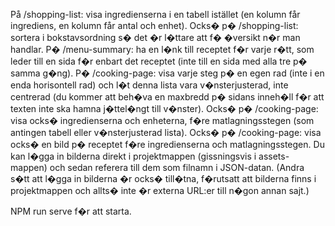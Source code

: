 På /shopping-list: visa ingredienserna i en tabell istället (en kolumn får ingrediens, en kolumn får antal och enhet).
Ocks� p� /shopping-list: sortera i bokstavsordning s� det �r l�ttare att f� �versikt n�r man handlar.
P� /menu-summary: ha en l�nk till receptet f�r varje r�tt, som leder till en sida f�r enbart det receptet (inte till en sida med alla tre p� samma g�ng).
P� /cooking-page: visa varje steg p� en egen rad (inte i en enda horisontell rad) och l�t denna lista vara v�nsterjusterad, inte centrerad (du kommer att beh�va en maxbredd p� sidans inneh�ll f�r att texten inte ska hamna j�ttel�ngt till v�nster).
Ocks� p� /cooking-page: visa ocks� ingredienserna och enheterna, f�re matlagningsstegen (som antingen tabell eller v�nsterjusterad lista).
Ocks� p� /cooking-page: visa ocks� en bild p� receptet f�re ingredienserna och matlagningsstegen. Du kan l�gga in bilderna direkt i projektmappen (gissningsvis i assets-mappen) och sedan referera till dem som filnamn i JSON-datan. (Andra s�tt att l�gga in bilderna �r ocks� till�tna, f�rutsatt att bilderna finns i projektmappen och allts� inte �r externa URL:er till n�gon annan sajt.)


NPM run serve f�r att starta.